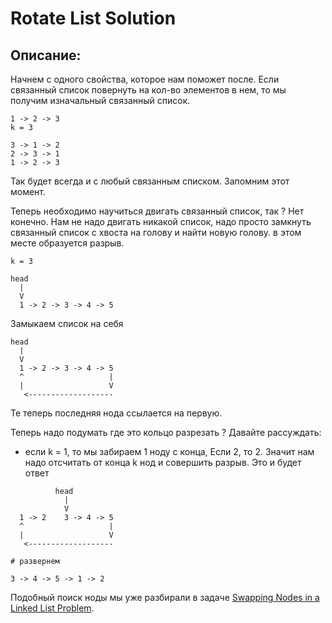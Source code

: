 # Rotate List Solution

## Описание:

Начнем с одного свойства, которое нам поможет после. Если связанный список повернуть на кол-во элементов в нем, то мы получим изначальный связанный список.

```
1 -> 2 -> 3
k = 3

3 -> 1 -> 2
2 -> 3 -> 1
1 -> 2 -> 3
```
Так будет всегда и с любый связанным списком. Запомним этот момент.

Теперь необходимо научиться двигать связанный список, так ? Нет конечно. Нам не надо двигать никакой список, надо просто замкнуть связанный список с хвоста на голову и найти новую голову. в этом месте образуется разрыв.


```
k = 3

head
  |
  V
  1 -> 2 -> 3 -> 4 -> 5
```

Замыкаем список на себя

```
head
  |
  V
  1 -> 2 -> 3 -> 4 -> 5
  ^                   |
  |                   V
   <-------------------
```
Те теперь последняя нода ссылается на первую.

Теперь надо подумать где это кольцо разрезать ? Давайте рассуждать:
- если k = 1, то мы забираем 1 ноду с конца, Если 2, то 2. Значит нам надо отсчитать от конца k нод и совершить разрыв. Это и будет ответ


```
          head
            |
            V
  1 -> 2    3 -> 4 -> 5
  ^                   |
  |                   V
   <-------------------

# развернем

3 -> 4 -> 5 -> 1 -> 2
```

Подобный поиск ноды мы уже разбирали в задаче [Swapping Nodes in a Linked List Problem](../../swapping_nodes_in_a_linked_list/solution/README.md).
